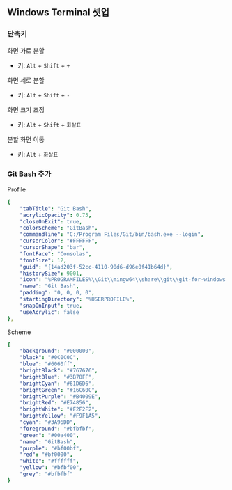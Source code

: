 ## Windows Terminal 셋업
### 단축키
화면 가로 분할
- 키: `Alt` + `Shift` + `+`

화면 세로 분할
- 키: `Alt` + `Shift` + `-`

화면 크기 조정
- 키: `Alt` + `Shift` + `화살표` 

분할 화면 이동
- 키: `Alt` + `화살표` 

### Git Bash 추가
Profile
```yaml
{
    "tabTitle": "Git Bash",
    "acrylicOpacity": 0.75,
    "closeOnExit": true,
    "colorScheme": "GitBash",
    "commandline": "C:/Program Files/Git/bin/bash.exe --login",
    "cursorColor": "#FFFFFF",
    "cursorShape": "bar",
    "fontFace": "Consolas",
    "fontSize": 12,
    "guid": "{14ad203f-52cc-4110-90d6-d96e0f41b64d}",
    "historySize": 9001,
    "icon": "%PROGRAMFILES%\\Git\\mingw64\\share\\git\\git-for-windows.ico",
    "name": "Git Bash",
    "padding": "0, 0, 0, 0",
    "startingDirectory": "%USERPROFILE%",
    "snapOnInput": true,
    "useAcrylic": false
},
```

Scheme
```yaml
{
    "background": "#000000",
    "black": "#0C0C0C",
    "blue": "#6060ff",
    "brightBlack": "#767676",
    "brightBlue": "#3B78FF",
    "brightCyan": "#61D6D6",
    "brightGreen": "#16C60C",
    "brightPurple": "#B4009E",
    "brightRed": "#E74856",
    "brightWhite": "#F2F2F2",
    "brightYellow": "#F9F1A5",
    "cyan": "#3A96DD",
    "foreground": "#bfbfbf",
    "green": "#00a400",
    "name": "GitBash",
    "purple": "#bf00bf",
    "red": "#bf0000",
    "white": "#ffffff",
    "yellow": "#bfbf00",
    "grey": "#bfbfbf"
}
```